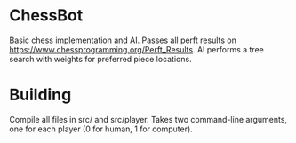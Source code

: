 # ChessBot

Basic chess implementation and AI.  Passes all perft results on https://www.chessprogramming.org/Perft_Results.  AI performs a tree search with weights for preferred piece locations.


# Building
Compile all files in src/ and src/player.  Takes two command-line arguments, one for each player (0 for human, 1 for computer).
